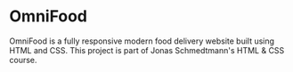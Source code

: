 # OmniFood

OmniFood is a fully responsive modern food delivery website built using HTML and CSS. This project is part of Jonas Schmedtmann's HTML & CSS course.
